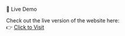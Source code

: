 🚀 Live Demo

Check out the live version of the website here:  
👉 [Click to Visit](https://v0-responsive-website-remake-purva3823-purva3823s-projects.vercel.app)
